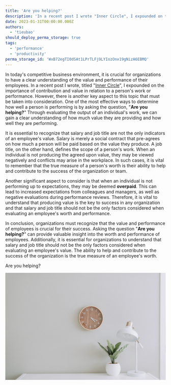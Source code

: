 ```yaml
---
title: 'Are you helping?'
description: 'In a recent post I wrote "Inner Circle", I expounded on the importance of contribution and value in relation to a person''s work or performance.'
date: 2023-01-31T00:00:00.000Z
authors:
  - 'tieubao'
should_deploy_perma_storage: true
tags:
  - 'performance'
  - 'productivity'
perma_storage_id: 'WxB72egTI0dSAt1LPrTLFj9LYIozOnx19gNizA6EBMQ'
---
```


In today's competitive business environment, it is crucial for organizations to have a clear understanding of the value and performance of their employees. In a recent post I wrote, titled "[Inner Circle](the-inner-circle.md)", I expounded on the importance of contribution and value in relation to a person's work or performance. However, there is another key aspect to this topic that must be taken into consideration. One of the most effective ways to determine how well a person is performing is by asking the question, "**Are you helping?**" Through evaluating the output of an individual's work, we can gain a clear understanding of how much value they are providing and how well they are performing.

It is essential to recognize that salary and job title are not the only indicators of an employee's value. Salary is merely a social contract that pre-agrees on how much a person will be paid based on the value they produce. A job title, on the other hand, defines the scope of a person's work. When an individual is not producing the agreed upon value, they may be viewed negatively and conflicts may arise in the workplace. In such cases, it is vital to remember that the true measure of a person's worth is their ability to help and contribute to the success of the organization or team.

Another significant aspect to consider is that when an individual is not performing up to expectations, they may be deemed **overpaid**. This can lead to increased expectations from colleagues and managers, as well as negative evaluations during performance reviews. Therefore, it is vital to understand that producing value is the key to success in any organization and that salary and job title should not be the only factors considered when evaluating an employee's worth and performance.

In conclusion, organizations must recognize that the value and performance of employees is crucial for their success. Asking the question "**Are you helping?**" can provide valuable insight into the worth and performance of employees. Additionally, it is essential for organizations to understand that salary and job title should not be the only factors considered when evaluating an employee's value. The ability to help and contribute to the success of the organization is the true measure of an employee's worth.

Are you helping?

![](assets/are-you-helping_ed16be5f935ca5845b3a42984cdee76a_md5.webp)
